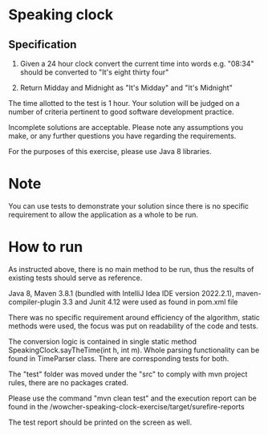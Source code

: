 Speaking clock
==============

Specification
-------------
1. Given a 24 hour clock convert the current time into words
	e.g. "08:34" should be converted to "It's eight thirty four"

2. Return Midday and Midnight as "It's Midday" and "It's Midnight"

The time allotted to the test is 1 hour. Your solution will be judged on a number of criteria pertinent to good software development practice. 

Incomplete solutions are acceptable. Please note any assumptions you make, or any further questions you have regarding the requirements.

For the purposes of this exercise, please use Java 8 libraries.

Note
====
You can use tests to demonstrate your solution since there is no specific requirement to allow the application as a whole to be run.


How to run
==========
As instructed above, there is no main method to be run, thus the results of existing tests should serve as reference.

Java 8, Maven 3.8.1 (bundled with IntelliJ Idea IDE version 2022.2.1), maven-compiler-plugin 3.3 and Junit 4.12 were used as found in pom.xml file

There was no specific requirement around efficiency of the algorithm, static methods were used, the focus was put on readability of the code and tests.

The conversion logic is contained in single static method SpeakingClock.sayTheTime(int h, int m). Whole parsing functionality can be found in TimeParser class. There are corresponding tests for both.

The "test" folder was moved under the "src" to comply with mvn project rules, there are no packages crated.

Please use the command "mvn clean test" and the execution report can be found in the <path to the parent folder>/wowcher-speaking-clock-exercise/target/surefire-reports

The test report should be printed on the screen as well.